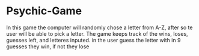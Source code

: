 # Psychic-Game

In this game the computer will randomly chose a letter from A-Z, after so te user will be able to pick a letter. The game keeps track of the wins, loses, guesses left, and letteres inputed. in the user guess the letter with in 9 guesses they win, if not they lose
